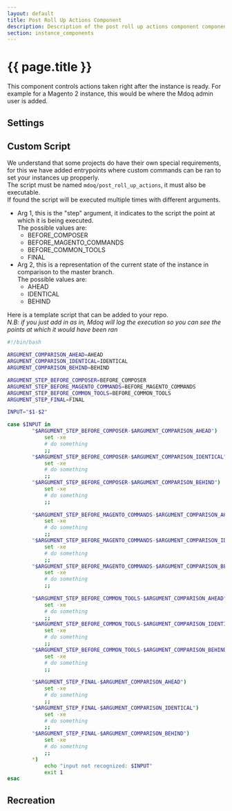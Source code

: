 ```yaml
---
layout: default
title: Post Roll Up Actions Component
description: Description of the post roll up actions component component
section: instance_components
---
```


# {{ page.title }}
This component controls actions taken right after the instance is ready. For example for a Magento 2 instance, this would be where the Mdoq admin user is added.

## Settings

## Custom Script
We understand that some projects do have their own special requirements, for this we have added entrypoints where custom commands can be ran to set your instances up propperly.  
The script must be named `mdoq/post_roll_up_actions`, it must also be executable.  
If found the script will be executed multiple times with different arguments.
- Arg 1, this is the "step" argument, it indicates to the script the point at which it is being executed.  
  The possible values are:
  - BEFORE_COMPOSER
  - BEFORE_MAGENTO_COMMANDS
  - BEFORE_COMMON_TOOLS
  - FINAL
- Arg 2, this is a representation of the current state of the instance in comparison to the master branch.  
  The possible values are:  
  - AHEAD
  - IDENTICAL
  - BEHIND
  
Here is a template script that can be added to your repo.  
_N.B: if you just add in as in, Mdoq will log the execution so you can see the points at which it would have been ran_
```bash
#!/bin/bash

ARGUMENT_COMPARISON_AHEAD=AHEAD
ARGUMENT_COMPARISON_IDENTICAL=IDENTICAL
ARGUMENT_COMPARISON_BEHIND=BEHIND

ARGUMENT_STEP_BEFORE_COMPOSER=BEFORE_COMPOSER
ARGUMENT_STEP_BEFORE_MAGENTO_COMMANDS=BEFORE_MAGENTO_COMMANDS
ARGUMENT_STEP_BEFORE_COMMON_TOOLS=BEFORE_COMMON_TOOLS
ARGUMENT_STEP_FINAL=FINAL

INPUT="$1-$2"

case $INPUT in
        "$ARGUMENT_STEP_BEFORE_COMPOSER-$ARGUMENT_COMPARISON_AHEAD")
            set -xe
            # do something
            ;;
        "$ARGUMENT_STEP_BEFORE_COMPOSER-$ARGUMENT_COMPARISON_IDENTICAL")
            set -xe
            # do something
            ;;
        "$ARGUMENT_STEP_BEFORE_COMPOSER-$ARGUMENT_COMPARISON_BEHIND")
            set -xe
            # do something
            ;;
            
        "$ARGUMENT_STEP_BEFORE_MAGENTO_COMMANDS-$ARGUMENT_COMPARISON_AHEAD")
            set -xe
            # do something
            ;;
        "$ARGUMENT_STEP_BEFORE_MAGENTO_COMMANDS-$ARGUMENT_COMPARISON_IDENTICAL")
            set -xe
            # do something
            ;;
        "$ARGUMENT_STEP_BEFORE_MAGENTO_COMMANDS-$ARGUMENT_COMPARISON_BEHIND")
            set -xe
            # do something
            ;;
            
        "$ARGUMENT_STEP_BEFORE_COMMON_TOOLS-$ARGUMENT_COMPARISON_AHEAD")
            set -xe
            # do something
            ;;
        "$ARGUMENT_STEP_BEFORE_COMMON_TOOLS-$ARGUMENT_COMPARISON_IDENTICAL")
            set -xe
            # do something
            ;;
        "$ARGUMENT_STEP_BEFORE_COMMON_TOOLS-$ARGUMENT_COMPARISON_BEHIND")
            set -xe
            # do something
            ;;
            
        "$ARGUMENT_STEP_FINAL-$ARGUMENT_COMPARISON_AHEAD")
            set -xe
            # do something
            ;;
        "$ARGUMENT_STEP_FINAL-$ARGUMENT_COMPARISON_IDENTICAL")
            set -xe
            # do something
            ;;
        "$ARGUMENT_STEP_FINAL-$ARGUMENT_COMPARISON_BEHIND")
            set -xe
            # do something
            ;;
        *)
            echo "input not recognized: $INPUT"
            exit 1
esac
```

## Recreation

